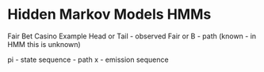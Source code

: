 # Hidden Markov Models HMMs
Fair Bet Casino Example 
Head or Tail - observed
Fair or B - path (known - in HMM this is unknown)

pi - state sequence - path 
x - emission sequence
<!--stackedit_data:
eyJoaXN0b3J5IjpbNjA5NDE2OTA2LDcxOTQ2MTk2MSwzNTA4Mz
E2MjQsLTIwODg3NDY2MTIsNzMwOTk4MTE2XX0=
-->